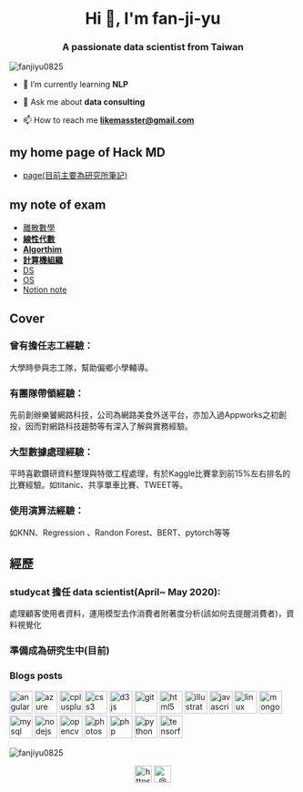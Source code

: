 <h1 align="center">Hi 👋, I'm fan-ji-yu</h1>
<h3 align="center">A passionate data scientist from Taiwan</h3>

<p align="left"> <img src="https://komarev.com/ghpvc/?username=fanjiyu0825" alt="fanjiyu0825" /> </p>

- 🌱 I’m currently learning **NLP**
  

- 💬 Ask me about **data consulting**

- 📫 How to reach me **likemasster@gmail.com**
## my home page of Hack MD
- [page(目前主要為研究所筆記)](https://hackmd.io/@X3gJbQadTm6i1CdOB20Gzw/Syj-B7Bfw/%2Fl_ULnJGeRZ6SaeBfXrpxOg)
##  my note of exam
- [離散數學](https://www.notion.so/e9c6b4e4188b485aa69fa6e7f3af15a3)
- **[線性代數](https://hackmd.io/u1PWxHELTRO_VCVVGU6wHg)**
- **[Algorthim](https://hackmd.io/x5AOLw7ETBy5nwGagod2yA)**
- **[計算機組織](https://hackmd.io/_QYmE-YFSd2RuK3ekMDpKA)**
- [DS](https://hackmd.io/2DBdw7IgTF2jyyjCoNYYfw)
- [OS](/0cCld7J2SFarAG1iJR66Yg)
- [Notion note](https://www.notion.so/e317254f9920443397b55c05978fb033?v=c542fa0fd3ca42ffb6b4697a47e303c4)
## Cover 

### 曾有擔任志工經驗：
大學時參與志工隊，幫助偏鄉小學輔導。
### 有團隊帶領經驗：
先前創辦樂饕網路科技，公司為網路美食外送平台，亦加入過Appworks之初創投，因而對網路科技趨勢等有深入了解與實務經驗。

### 大型數據處理經驗：
平時喜歡鑽研資料整理與特徵工程處理，有於Kaggle比賽拿到前15%左右排名的比賽經驗。如titanic、共享單車比賽、TWEET等。

### 使用演算法經驗：
如KNN、Regression 、Randon Forest、BERT、pytorch等等

## 經歷
### studycat 擔任 data scientist(April~ May 2020):
處理顧客使用者資料，運用模型去作消費者附著度分析(該如何去提醒消費者)，資料視覺化
### 準備成為研究生中(目前)


### Blogs posts
<!-- BLOG-POST-LIST:START -->
<!-- BLOG-POST-LIST:END -->

<p align="left"><img src="https://devicons.github.io/devicon/devicon.git/icons/angularjs/angularjs-original.svg" alt="angularjs" width="40" height="40"/> <img src="https://www.vectorlogo.zone/logos/microsoft_azure/microsoft_azure-icon.svg" alt="azure" width="40" height="40"/> <img src="https://devicons.github.io/devicon/devicon.git/icons/cplusplus/cplusplus-original.svg" alt="cplusplus" width="40" height="40"/> <img src="https://devicons.github.io/devicon/devicon.git/icons/css3/css3-original-wordmark.svg" alt="css3" width="40" height="40"/> <img src="https://devicons.github.io/devicon/devicon.git/icons/d3js/d3js-original.svg" alt="d3js" width="40" height="40"/> <img src="https://www.vectorlogo.zone/logos/git-scm/git-scm-icon.svg" alt="git" width="40" height="40"/> <img src="https://devicons.github.io/devicon/devicon.git/icons/html5/html5-original-wordmark.svg" alt="html5" width="40" height="40"/> <img src="https://www.vectorlogo.zone/logos/adobe_illustrator/adobe_illustrator-icon.svg" alt="illustrator" width="40" height="40"/> <img src="https://devicons.github.io/devicon/devicon.git/icons/javascript/javascript-original.svg" alt="javascript" width="40" height="40"/> <img src="https://devicons.github.io/devicon/devicon.git/icons/linux/linux-original.svg" alt="linux" width="40" height="40"/> <img src="https://devicons.github.io/devicon/devicon.git/icons/mongodb/mongodb-original-wordmark.svg" alt="mongodb" width="40" height="40"/> <img src="https://devicons.github.io/devicon/devicon.git/icons/mysql/mysql-original-wordmark.svg" alt="mysql" width="40" height="40"/> <img src="https://devicons.github.io/devicon/devicon.git/icons/nodejs/nodejs-original-wordmark.svg" alt="nodejs" width="40" height="40"/> <img src="https://www.vectorlogo.zone/logos/opencv/opencv-icon.svg" alt="opencv" width="40" height="40"/> <img src="https://devicons.github.io/devicon/devicon.git/icons/photoshop/photoshop-plain.svg" alt="photoshop" width="40" height="40"/> <img src="https://devicons.github.io/devicon/devicon.git/icons/php/php-original.svg" alt="php" width="40" height="40"/> <img src="https://devicons.github.io/devicon/devicon.git/icons/python/python-original.svg" alt="python" width="40" height="40"/> <img src="https://www.vectorlogo.zone/logos/tensorflow/tensorflow-icon.svg" alt="tensorflow" width="40" height="40"/></p><img align="center" src="https://github-readme-stats.vercel.app/api?username=fanjiyu0825&show_icons=true" alt="fanjiyu0825" />

<p align="center">
<a href="https://linkedin.com/in/https://www.linkedin.com/in/tony-fan-872aa5140/" target="blank"><img align="center" src="https://cdn.jsdelivr.net/npm/simple-icons@3.0.1/icons/linkedin.svg" alt="https://www.linkedin.com/in/tony-fan-872aa5140/" height="30" width="30" /></a>
<a href="https://medium.com/@文組人協槓人生" target="blank"><img align="center" src="https://cdn.jsdelivr.net/npm/simple-icons@3.0.1/icons/medium.svg" alt="@文組人協槓人生" height="30" width="30" /></a>
</p>
